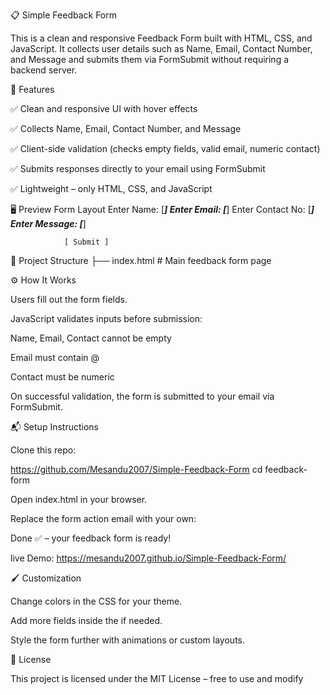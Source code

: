 📋 Simple Feedback Form

This is a clean and responsive Feedback Form built with HTML, CSS, and JavaScript.
It collects user details such as Name, Email, Contact Number, and Message and submits them via FormSubmit
 without requiring a backend server.

🚀 Features

✅ Clean and responsive UI with hover effects

✅ Collects Name, Email, Contact Number, and Message

✅ Client-side validation (checks empty fields, valid email, numeric contact)

✅ Submits responses directly to your email using FormSubmit

✅ Lightweight – only HTML, CSS, and JavaScript

🖥️ Preview
Form Layout
Enter Name:       [_____________________]
Enter Email:      [_____________________]
Enter Contact No: [_____________________]
Enter Message:    [_____________________]

                [ Submit ]

📂 Project Structure
├── index.html   # Main feedback form page

⚙️ How It Works

Users fill out the form fields.

JavaScript validates inputs before submission:

Name, Email, Contact cannot be empty

Email must contain @

Contact must be numeric

On successful validation, the form is submitted to your email via FormSubmit.

📬 Setup Instructions

Clone this repo:

https://github.com/Mesandu2007/Simple-Feedback-Form
cd feedback-form


Open index.html in your browser.

Replace the form action email with your own:

<form action="https://formsubmit.co/your-email@example.com" method="POST">


Done ✅ – your feedback form is ready!

live Demo: https://mesandu2007.github.io/Simple-Feedback-Form/
  

🖌️ Customization

Change colors in the CSS for your theme.

Add more fields inside the <form> if needed.

Style the form further with animations or custom layouts.

📜 License

This project is licensed under the MIT License – free to use and modify
